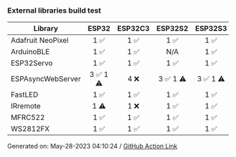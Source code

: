 ### External libraries build test

Library|ESP32|ESP32C3|ESP32S2|ESP32S3
-|:-:|:-:|:-:|:-:
Adafruit NeoPixel|1 :white_check_mark: |1 :white_check_mark: |1 :white_check_mark: |1 :white_check_mark: 
ArduinoBLE|1 :white_check_mark: |1 :white_check_mark: |N/A|1 :white_check_mark: 
ESP32Servo|1 :white_check_mark: |1 :white_check_mark: |1 :white_check_mark: |1 :white_check_mark: 
ESPAsyncWebServer|3 :white_check_mark: 1 :warning: |4 :x: |3 :white_check_mark: 1 :warning: |3 :white_check_mark: 1 :warning: 
FastLED|1 :white_check_mark: |1 :white_check_mark: |1 :white_check_mark: |1 :white_check_mark: 
IRremote|1 :warning: |1 :x: |1 :white_check_mark: |1 :white_check_mark: 
MFRC522|1 :white_check_mark: |1 :white_check_mark: |1 :white_check_mark: |1 :white_check_mark: 
WS2812FX|1 :white_check_mark: |1 :white_check_mark: |1 :white_check_mark: |1 :white_check_mark: 


Generated on: May-28-2023 04:10:24
/ [GitHub Action Link](https://github.com/espressif/arduino-esp32/actions/runs/5102299617)
